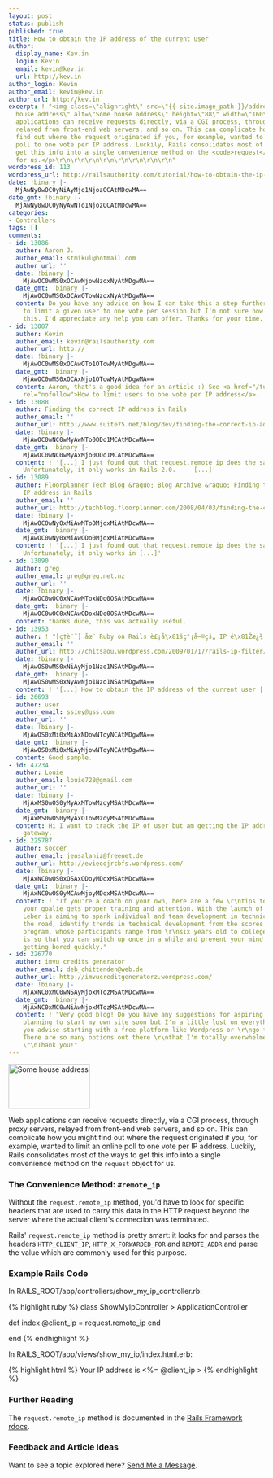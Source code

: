 ```yaml
---
layout: post
status: publish
published: true
title: How to obtain the IP address of the current user
author:
  display_name: Kev.in
  login: Kevin
  email: kevin@kev.in
  url: http://kev.in
author_login: Kevin
author_email: kevin@kev.in
author_url: http://kev.in
excerpt: ! "<img class=\"alignright\" src=\"{{ site.image_path }}/address.jpg\" title=\"Some
  house address\" alt=\"Some house address\" height=\"88\" width=\"160\" />\r\n<p>Web
  applications can receive requests directly, via a CGI process, through proxy servers,
  relayed from front-end web servers, and so on. This can complicate how you might
  find out where the request originated if you, for example, wanted to limit an online
  poll to one vote per IP address. Luckily, Rails consolidates most of the ways to
  get this info into a single convenience method on the <code>request</code> object
  for us.</p>\r\n\r\n\r\n\r\n\r\n\r\n\r\n\r\n"
wordpress_id: 113
wordpress_url: http://railsauthority.com/tutorial/how-to-obtain-the-ip-address-of-the-current-user
date: !binary |-
  MjAwNy0wOC0yNiAyMjo1NjozOCAtMDcwMA==
date_gmt: !binary |-
  MjAwNy0wOC0yNyAwNTo1NjozOCAtMDcwMA==
categories:
- Controllers
tags: []
comments:
- id: 13086
  author: Aaron J.
  author_email: stmikul@hotmail.com
  author_url: ''
  date: !binary |-
    MjAwOC0wMS0xOCAwMjowNzoxNyAtMDgwMA==
  date_gmt: !binary |-
    MjAwOC0wMS0xOCAwOTowNzoxNyAtMDgwMA==
  content: Do you have any advice on how I can take this a step further? I am looking
    to limit a given user to one vote per session but I'm not sure how to achieve
    this. I'd appreciate any help you can offer. Thanks for your time.
- id: 13087
  author: Kevin
  author_email: kevin@railsauthority.com
  author_url: http://
  date: !binary |-
    MjAwOC0wMS0xOCAwOTo1OTowMyAtMDgwMA==
  date_gmt: !binary |-
    MjAwOC0wMS0xOCAxNjo1OTowMyAtMDgwMA==
  content: Aaron, that's a good idea for an article :) See <a href="/tutorial/how-to-limit-users-to-one-vote-per-ip-address"
    rel="nofollow">How to limit users to one vote per IP address</a>.
- id: 13088
  author: Finding the correct IP address in Rails
  author_email: ''
  author_url: http://www.suite75.net/blog/dev/finding-the-correct-ip-address-in-rails.html
  date: !binary |-
    MjAwOC0wNC0wMyAwNTo0ODo1MCAtMDcwMA==
  date_gmt: !binary |-
    MjAwOC0wNC0wMyAxMjo0ODo1MCAtMDcwMA==
  content: ! '[...] I just found out that request.remote_ip does the same as my function.
    Unfortunately, it only works in Rails 2.0.     [...]'
- id: 13089
  author: Floorplanner Tech Blog &raquo; Blog Archive &raquo; Finding the correct
    IP address in Rails
  author_email: ''
  author_url: http://techblog.floorplanner.com/2008/04/03/finding-the-correct-ip-address-in-rails/
  date: !binary |-
    MjAwOC0wNy0xMiAwMTo0MjoxMiAtMDcwMA==
  date_gmt: !binary |-
    MjAwOC0wNy0xMiAwODo0MjoxMiAtMDcwMA==
  content: ! '[...] I just found out that request.remote_ip does the same as my determine_ip-function.
    Unfortunately, it only works in [...]'
- id: 13090
  author: greg
  author_email: greg@greg.net.nz
  author_url: ''
  date: !binary |-
    MjAwOC0wOC0xNCAwMToxNDo0OSAtMDcwMA==
  date_gmt: !binary |-
    MjAwOC0wOC0xNCAwODoxNDo0OSAtMDcwMA==
  content: thanks dude, this was actually useful.
- id: 13953
  author: ! "[ç­†è¨˜] åœ¨ Ruby on Rails è£¡å\x81šç°¡å–®çš„ IP é\x81Žæ¿¾ &laquo; YORKXINÃ—YORKXIN"
  author_email: ''
  author_url: http://chitsaou.wordpress.com/2009/01/17/rails-ip-filter/
  date: !binary |-
    MjAwOS0wMS0xNiAyMjo1Nzo1NSAtMDgwMA==
  date_gmt: !binary |-
    MjAwOS0wMS0xNyAwNjo1Nzo1NSAtMDgwMA==
  content: ! '[...] How to obtain the IP address of the current user | kev.in: [...]'
- id: 26693
  author: user
  author_email: ssiey@gss.com
  author_url: ''
  date: !binary |-
    MjAwOS0xMi0xMiAxNDowNToyNCAtMDgwMA==
  date_gmt: !binary |-
    MjAwOS0xMi0xMiAyMjowNToyNCAtMDgwMA==
  content: Good sample.
- id: 47234
  author: Louie
  author_email: louie728@gmail.com
  author_url: ''
  date: !binary |-
    MjAxMS0wOS0yMyAxMTowMzoyMSAtMDcwMA==
  date_gmt: !binary |-
    MjAxMS0wOS0yMyAxOTowMzoyMSAtMDcwMA==
  content: Hi I want to track the IP of user but am getting the IP address to my servers
    gateway..
- id: 225787
  author: soccer
  author_email: jensalaniz@freenet.de
  author_url: http://evieoqjrcbfs.wordpress.com/
  date: !binary |-
    MjAxNC0wOS0xOSAxODoyMDoxMSAtMDcwMA==
  date_gmt: !binary |-
    MjAxNC0wOS0yMCAwMjoyMDoxMSAtMDcwMA==
  content: ! "If you're a coach on your own, here are a few \r\ntips to make sure
    your goalie gets proper training and attention. With the launch of i \r\n- Soccer,
    Leber is aiming to spark individual and team development in technical skills and,\r\ndown
    the road, identify trends in technical development from the scores on the online
    program, whose participants range from \r\nsix years old to college age. This
    is so that you can switch up once in a while and prevent your mind and body from
    getting bored quickly."
- id: 226770
  author: imvu credits generator
  author_email: deb_chittenden@web.de
  author_url: http://imvucreditgeneratorz.wordpress.com/
  date: !binary |-
    MjAxNC0xMC0wNSAyMjoxMTozMSAtMDcwMA==
  date_gmt: !binary |-
    MjAxNC0xMC0wNiAwNjoxMTozMSAtMDcwMA==
  content: ! "Very good blog! Do you have any suggestions for aspiring writers?\r\nI'm
    planning to start my own site soon but I'm a little lost on everything.\r\nWould
    you advise starting with a free platform like Wordpress or \r\ngo for a paid option?
    There are so many options out there \r\nthat I'm totally overwhelmed .. Any ideas?
    \r\nThank you!"
---
```

<p><img class="alignright" src="{{ site.image_path }}/address.jpg" title="Some house address" alt="Some house address" height="88" width="160" /></p>
<p>Web applications can receive requests directly, via a CGI process, through proxy servers, relayed from front-end web servers, and so on. This can complicate how you might find out where the request originated if you, for example, wanted to limit an online poll to one vote per IP address. Luckily, Rails consolidates most of the ways to get this info into a single convenience method on the <code>request</code> object for us.</p>
<p><a id="more"></a><a id="more-113"></a></p>
<h3>The Convenience Method: <code>#remote_ip</code></h3>
<p>Without the <code>request.remote_ip</code> method, you'd have to look for specific headers that are used to carry this data in the HTTP request beyond the server where the actual client's connection was terminated.</p>
<p>Rails' <code>request.remote_ip</code> method is pretty smart: it looks for and parses the headers <code>HTTP_CLIENT_IP</code>, <code>HTTP_X_FORWARDED_FOR</code> and <code>REMOTE_ADDR</code> and parse the value which are commonly used for this purpose.</p>
<h3>Example Rails Code</h3>
<p class="code-source">In <span class="filename">RAILS_ROOT/app/controllers/show_my_ip_controller.rb</span>:</p>
{% highlight ruby %}
class ShowMyIpController > ApplicationController

  def index
    @client_ip = request.remote_ip
  end

end
{% endhighlight %}
<p class="code-source">In <span class="filename">RAILS_ROOT/app/views/show_my_ip/index.html.erb</span>:</p>
{% highlight html %}
Your IP address is <%= @client_ip >
{% endhighlight %}
<h3>Further Reading</h3>
<p>The <code>request.remote_ip</code> method is documented in the <a href="http://api.rubyonrails.org/classes/ActionController/AbstractRequest.html#M000235">Rails Framework rdocs</a>.</p>
<h3>Feedback and Article Ideas</h3>
<p>Want to see a topic explored here? <a href="https://twitter.com/{{ site.twitter_username }}">Send Me a Message</a>.</p>
